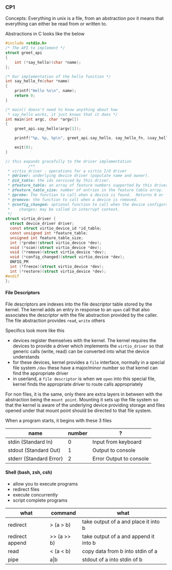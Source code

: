 ### CP1

Concepts: Everything in unix is a file, from an abstraction pov it means that everything can either be read from or written to.   

Abstractions in C looks like the below

```c
#include <stdio.h>
/* The API to implement */
struct greet_api
{
	int (*say_hello)(char *name);
};

/* Our implementation of the hello function */
int say_hello_fn(char *name)
{
	printf("Hello %s\n", name);
	return 0;
}

/* main() doesn't need to know anything about how
 * say_hello works, it just knows that it does */
int main(int argc, char *argv[])
{
	greet_api.say_hello(argv[1]);

	printf("%p, %p, %p\n", greet_api.say_hello, say_hello_fn, &say_hello_fn);

	exit(0);
}

// this expands gracefully to the driver implementation
          /**
 * virtio_driver - operations for a virtio I/O driver
 * @driver: underlying device driver (populate name and owner).
 * @id_table: the ids serviced by this driver.
 * @feature_table: an array of feature numbers supported by this driver.
 * @feature_table_size: number of entries in the feature table array.
 * @probe: the function to call when a device is found.  Returns 0 or -errno.
 * @remove: the function to call when a device is removed.
 * @config_changed: optional function to call when the device configuration
 *    changes; may be called in interrupt context.
 */
struct virtio_driver {
  struct device_driver driver;
  const struct virtio_device_id *id_table;
  const unsigned int *feature_table;
  unsigned int feature_table_size;
  int (*probe)(struct virtio_device *dev);
  void (*scan)(struct virtio_device *dev);
  void (*remove)(struct virtio_device *dev);
  void (*config_changed)(struct virtio_device *dev);
  ONFIG_PM
  int (*freeze)(struct virtio_device *dev);
  int (*restore)(struct virtio_device *dev);
#endif
};
```
#### File Descriptors

File descriptors are indexes into the file descriptor table stored by the kernel.  The kernel adds an entry in response to an `open` call that also associates the descriptor with the file abstraction provided by the caller.  The file abstraction provides `read`, `write` others

Specifics look more like this
 - devices register themselves with the kernel.  The kernel requires the devices to provide a driver which implements the `virtio_driver` so that generic calls (write, read) can be converted into what the device understands
 - for these devices, kernel provides a `file` interface, normally in a special file system `/dev` these have a major/minor number so that kernel can find the appropriate driver
 - in userland, a `file descriptor` is when we `open` into this special file, kernel finds the appropriate driver to route calls appropriately
 
For non files, it is the same, only there are extra layers in between with the abstraction being the `mount point`.  Mounting it sets up the file system so that the kernel is aware of the underlying device providing storage and files opened under that mount point should be directed to that file system.

When a program starts, it begins with these 3 files

|name|number|?|
|---|---|---|
|stdin (Standard In)|0|Input from keyboard|
|stdout (Standard Out)|1|Output to console|
|stderr (Standard Error)|2|Error Output to console|

#### Shell (bash, zsh, csh)
 - allow you to execute programs
 - redirect files
 - execute concurrently
 - script complete programs

|what|command|what|
|---|---|---| 
|redirect|> (a > b)|take output of a and place it into b|
|redirect append|>> (a >> b)|take output of a and append it into b|
|read|< (a < b)|copy data from b into stdin of a|
|pipe|a\|b|stdout of a into stdin of b|
